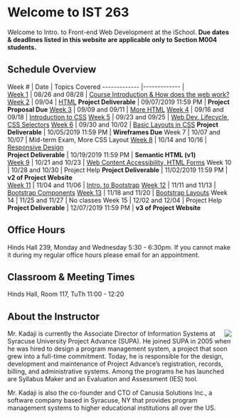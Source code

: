 # Welcome to IST 263
Welcome to Intro. to Front-end Web Development at the iSchool. **Due dates & deadlines listed in this website are applicable only to Section M004 students.**


## Schedule Overview


 Week # | Date | Topics Covered 
 -------------  |-------------  |   
[Week 1](schedule/week01.md) | 08/26 and 08/28 | [Course Introduction & How does the web work?](schedule/week01.md)
[Week 2](schedule/week02.md) | 09/04 | [HTML](schedule/week02.md)
**Project Deliverable** | 09/07/2019 11:59 PM | **Project Proposal Due**
[Week 3](schedule/week03.md) | 09/09 and 09/11 | [More HTML](schedule/week03.md)
[Week 4](schedule/week04.md) | 09/16 and 09/18 | [Introduction to CSS](schedule/week04.md)
[Week 5](schedule/week05.md) | 09/23 and 09/25 | [Web Dev. Lifecycle, CSS Selectors](schedule/week05.md)
[Week 6](schedule/week06.md) | 09/30 and 10/02 | [Basic Layouts in CSS](schedule/week06.md) 
**Project Deliverable** | 10/05/2019 11:59 PM | **Wireframes Due**
Week 7<!-- (schedule/week07.md) --> | 10/07 and 10/07 | Mid-term Exam, More CSS Layout <!-- (schedule/week07.md) -->
[Week 8](schedule/week08.md) | 10/14 and 10/16 | [Responsive Design](schedule/week08.md)  
**Project Deliverable** | 10/19/2019 11:59 PM | **Semantic HTML (v1)**  
[Week 9](schedule/week10.md) | 10/21 and 10/23 | [Web Content Accessibility, HTML Forms](schedule/week10.md)
Week 10 | 10/28 and 10/30 | Project Help 
**Project Deliverable** | 11/02/2019 11:59 PM | **v2 of Project Website**  
[Week 11](schedule/week11.md) | 11/04 and 11/06 | [Intro. to Bootstrap](schedule/week11.md)
[Week 12](schedule/week12.md) | 11/11 and 11/13 |  [Bootstrap Components](schedule/week12.md)
[Week 13](schedule/week13.md) | 11/18 and 11/20 | [Bootstrap Layouts]((schedule/week12.md))
Week 14 | 11/25 and 11/27 | No classes
Week 15 | 12/02 and 12/04 | Project Help 
**Project Deliverable** | 12/07/2019 11:59 PM | **v3 of Project Website**  


## Office Hours
Hinds Hall 239, Monday and Wednesday 5:30 - 6:30pm. If you cannot make it during my regular office hours please email for an appointment.



## Classroom & Meeting Times
Hinds Hall, Room 117, TuTh 11:00 - 12:20

## About the Instructor

<p><img src="http://ist256.syr.edu/images/kadaji.jpg" align="right">Mr. Kadaji is currently the Associate Director of Information Systems at Syracuse University Project Advance (SUPA). He joined SUPA in 2005 when he was hired to design a program management system, a project that soon grew into a full-time commitment. Today, he is responsible for the design, development and maintenance of Project Advance’s registration, records, billing, and administrative systems. Among the programs he has launched are Syllabus Maker and an Evaluation and Assessment (IES) tool. </p>

Mr. Kadaji is also the co-founder and CTO of Canusia Solutions Inc., a software company based in Syracuse, NY that provides program management systems to higher educational institutions all over the US. 